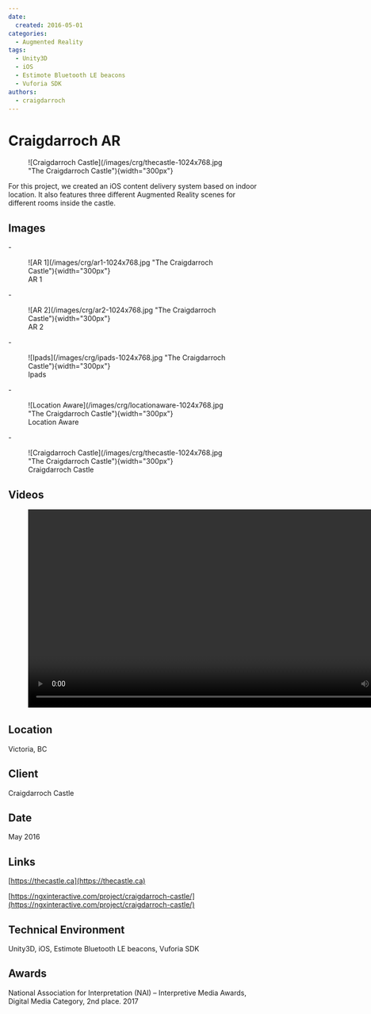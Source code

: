 ```yaml
---
date:
  created: 2016-05-01
categories:
  - Augmented Reality
tags:
  - Unity3D
  - iOS
  - Estimote Bluetooth LE beacons
  - Vuforia SDK
authors:
  - craigdarroch
---
```


# Craigdarroch AR

<figure markdown="1">
![Craigdarroch Castle](/images/crg/thecastle-1024x768.jpg "The Craigdarroch Castle"){width="300px"}
</figure>

For this project, we created an iOS content delivery system based on indoor location. It also features three different Augmented Reality scenes for different rooms inside the castle.

<!-- more -->
## Images

<div class="grid cards" markdown>
- <figure markdown> ![AR 1](/images/crg/ar1-1024x768.jpg "The Craigdarroch Castle"){width="300px"} <figcaption>AR 1</figcaption></figure>  
- <figure markdown> ![AR 2](/images/crg/ar2-1024x768.jpg "The Craigdarroch Castle"){width="300px"} <figcaption>AR 2</figcaption></figure>  
- <figure markdown> ![Ipads](/images/crg/ipads-1024x768.jpg "The Craigdarroch Castle"){width="300px"} <figcaption>Ipads</figcaption></figure>  
- <figure markdown> ![Location Aware](/images/crg/locationaware-1024x768.jpg "The Craigdarroch Castle"){width="300px"} <figcaption>Location Aware</figcaption></figure>  
- <figure markdown> ![Craigdarroch Castle](/images/crg/thecastle-1024x768.jpg "The Craigdarroch Castle"){width="300px"} <figcaption>Craigdarroch Castle</figcaption></figure>  
</div>

## Videos

<figure markdown="1">
  <video width="800"  controls>
      <source src="https://test-ngx.pantheonsite.io/wp-content/uploads/2025/02/craigdarroh-video-for-site-no-audio-edited-1.mp4" type="video/mp4">
  </video>
</figure>

## Location
Victoria, BC

## Client
Craigdarroch Castle

## Date
May 2016

## Links
[https://thecastle.ca](https://thecastle.ca)

[https://ngxinteractive.com/project/craigdarroch-castle/](https://ngxinteractive.com/project/craigdarroch-castle/)

## Technical Environment
Unity3D, iOS, Estimote Bluetooth LE beacons, Vuforia SDK

## Awards
National Association for Interpretation (NAI) – Interpretive Media Awards, Digital Media Category, 2nd place. 2017